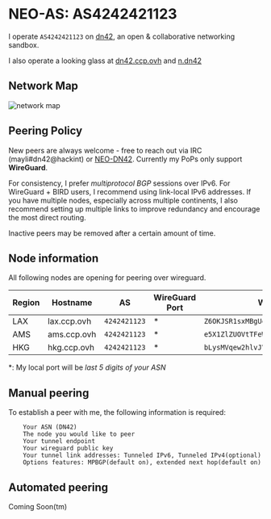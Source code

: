 
NEO-AS: AS4242421123
========================================

I operate `AS4242421123` on [dn42](https://dn42.info/Home), an open & collaborative networking sandbox.

I also operate a looking glass at [dn42.ccp.ovh](https://dn42.ccp.ovh) and [n.dn42](http://n.dn42)

Network Map
----------------------------------------
![network map](https://maps.googleapis.com/maps/api/staticmap?center=&zoom=1&scale=false&size=640x200&maptype=roadmap&key=AIzaSyCSioCrhT9ObSnQqgqWMRodvjSPjhBrOss&format=png&visual_refresh=true&markers=icon:https://rawcdn.githack.com/Novik/ruTorrent/a4a68f87d4a44800325a22a1acf484239cd17d0a/plugins/geoip/flags/us.gif%7Cshadow:true%7CLAX&markers=icon:https://rawcdn.githack.com/Novik/ruTorrent/a4a68f87d4a44800325a22a1acf484239cd17d0a/plugins/geoip/flags/hk.gif%7Cshadow:true%7CHKG&markers=icon:https://rawcdn.githack.com/Novik/ruTorrent/a4a68f87d4a44800325a22a1acf484239cd17d0a/plugins/geoip/flags/nl.gif%7Cshadow:true%7CAmsterdam)


Peering Policy
----------------------------------------
New peers are always welcome - free to reach out via IRC (mayli#dn42@hackint) or [NEO-DN42](https://git.dn42.dev/dn42/registry/src/branch/master/data/person/NEO-DN42).
Currently my PoPs only support **WireGuard**.

For consistency, I prefer _multiprotocol BGP_ sessions over IPv6. For WireGuard + BIRD users, I recommend using link-local IPv6 addresses. 
If you have multiple nodes, especially across multiple continents, I also recommend setting up multiple links to improve redundancy and encourage the most direct routing.

Inactive peers may be removed after a certain amount of time.


Node information
----------------------------------------

All following nodes are opening for peering over wireguard.

| Region | Hostname    | AS  | WireGuard Port | WireGuard Pubkey | Tunneled IPv4 | Tunneled IPv6 |
| ---    | ----        | --- | ---            | ---              | --            | --            |
| LAX    | lax.ccp.ovh | `4242421123` | \* | `Z6OKJSR1sxMBgUd1uXEe/UxoBsOvRgbTnexy7z/ryUI=` | `172.20.47.1` | `fe80::1123` |
| AMS    | ams.ccp.ovh | `4242421123` | \* | `e5X1ZlZUOVtTFeWi+d6cUqqNaXB0F2UHwbquAKU4z3I=` | `172.20.47.2` | `fe79::1123` |
| HKG    | hkg.ccp.ovh | `4242421123` | \* | `bLysMVqew2hlvJVS17hp+qaURzZuLERLgfSbvK/mgUU=` | `172.20.47.3` | `fe80::1123` |

\*: My local port will be *last 5 digits of your ASN*

Manual peering
----------------------------------------
To establish a peer with me, the following information is required:

        Your ASN (DN42)
        The node you would like to peer
        Your tunnel endpoint
        Your wireguard public key
        Your tunnel link addresses: Tunneled IPv6, Tunneled IPv4(optional)
        Options features: MPBGP(default on), extended next hop(default on)

Automated peering
----------------------------------------
Coming Soon(tm)
